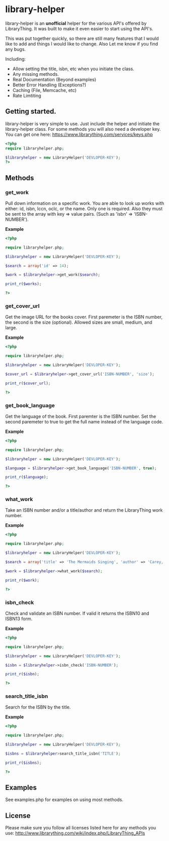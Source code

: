 library-helper
====================

library-helper is an __unofficial__ helper for the various API's offered by LibraryThing. It was built to make it even easier to start using the API's.

This was put together quickly, so there are still many features that I would like to add and things I would like to change. Also Let me know if you find any bugs.

Including:
* Allow setting the title, isbn, etc when you initiate the class.
* Any missing methods.
* Real Documentation (Beyond examples)
* Better Error Handling (Exceptions?)
* Caching (File, Memcache, etc)
* Rate Limtiting

Getting started.
---------------------

library-helper is very simple to use. Just include the helper and initiate the library-helper class. For some methods you will also need a developer key. You can get one here: https://www.librarything.com/services/keys.php

```php
<?php
require libraryhelper.php;

$libraryhelper = new LibraryHelper('DEVLOPER-KEY');
?>
```

Methods
---------------------

### get_work

Pull down information on a specific work. You are able to look up works with either: id, isbn, lccn, oclc, or the name. Only one is required. Also they must be sent to the array with key => value pairs. (Such as 'isbn' => 'ISBN-NUMBER').

__Example__

```php
<?php

require libraryhelper.php;

$libraryhelper = new LibraryHelper('DEVLOPER-KEY');

$search = array('id' => 14);

$work = $libraryhelper->get_work($search);

print_r($works);

?>
```

### get_cover_url

Get the image URL for the books cover. First paremeter is the ISBN number, the second is the size (optional). Allowed sizes are small, medium, and large.

__Example__
```php
<?php

require libraryhelper.php;

$libraryhelper = new LibraryHelper('DEVLOPER-KEY');

$cover_url = $libraryhelper->get_cover_url('ISBN-NUMBER', 'size');

print_r($cover_url);

?>
```

### get_book_language

Get the language of the book. First paremter is the ISBN number. Set the second paremeter to true to get the full name instead of the language code.

__Example__ 
```php
<?php

require libraryhelper.php;

$libraryhelper = new LibraryHelper('DEVLOPER-KEY');

$language = $libraryhelper->get_book_language('ISBN-NUMBER', true);

print_r($language);

?>
```

### what_work

Take an ISBN number and/or a title/author and return the LibraryThing work number.

__Example__
```php
<?php

require libraryhelper.php;

$libraryhelper = new LibraryHelper('DEVLOPER-KEY');

$search = array('title' => 'The Mermaids Singing', 'author' => 'Carey, Lisa');

$work = $libraryhelper->what_work($search);

print_r($work);

?>
```

### isbn_check

Check and validate an ISBN number. If valid it returns the ISBN10 and ISBN13 form.

__Example__
```php
<?php

require libraryhelper.php;

$libraryhelper = new LibraryHelper('DEVLOPER-KEY');

$isbn = $libraryhelper->isbn_check('ISBN-NUMBER');

print_r($isbn);

?>
```

### search_title_isbn

Search for the ISBN by the title.

__Example__
```php
<?php

require libraryhelper.php;

$libraryhelper = new LibraryHelper('DEVLOPER-KEY');

$isbns = $libraryhelper>search_title_isbn('TITLE');

print_r($isbns);

?>
```

Examples
---------------------

See examples.php for examples on using most methods.

License
---------------------

Please make sure you follow all licenses listed here for any methods you use: http://www.librarything.com/wiki/index.php/LibraryThing_APIs